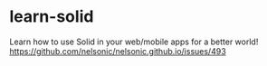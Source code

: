 # learn-solid
Learn how to use Solid in your web/mobile apps for a better world! https://github.com/nelsonic/nelsonic.github.io/issues/493
